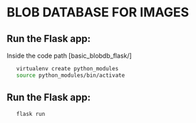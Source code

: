 # BLOB DATABASE FOR IMAGES
## Run the Flask app:
Inside the code path [basic_blobdb_flask/]
```bash
   virtualenv create python_modules
   source python_modules/bin/activate
```
## Run the Flask app:
```bash
   flask run
```
